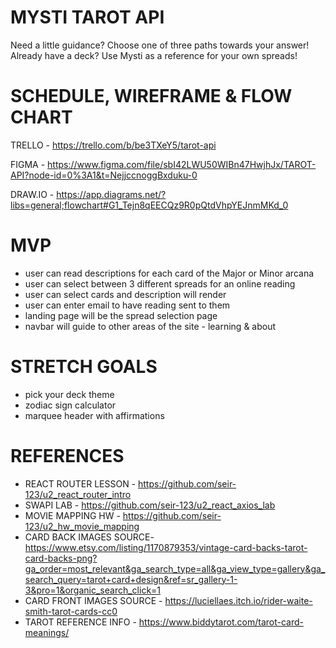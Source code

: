 # MYSTI TAROT API
Need a little guidance? Choose one of three paths towards your answer!
Already have a deck? Use Mysti as a reference for your own spreads!


# SCHEDULE, WIREFRAME & FLOW CHART

TRELLO - https://trello.com/b/be3TXeY5/tarot-api

FIGMA - https://www.figma.com/file/sbI42LWU50WIBn47HwjhJx/TAROT-API?node-id=0%3A1&t=NejjccnoggBxduku-0

DRAW.IO - https://app.diagrams.net/?libs=general;flowchart#G1_Tejn8qEECQz9R0pQtdVhpYEJnmMKd_0


# MVP
- user can read descriptions for each card of the Major or Minor arcana
- user can select between 3 different spreads for an online reading
- user can select cards and description will render 
- user can enter email to have reading sent to them
- landing page will be the spread selection page
- navbar will guide to other areas of the site - learning & about


# STRETCH GOALS
- pick your deck theme
- zodiac sign calculator
- marquee header with affirmations 


# REFERENCES
- REACT ROUTER LESSON - https://github.com/seir-123/u2_react_router_intro
- SWAPI LAB - https://github.com/seir-123/u2_react_axios_lab
- MOVIE MAPPING HW - https://github.com/seir-123/u2_hw_movie_mapping
- CARD BACK IMAGES SOURCE- https://www.etsy.com/listing/1170879353/vintage-card-backs-tarot-card-backs-png?ga_order=most_relevant&ga_search_type=all&ga_view_type=gallery&ga_search_query=tarot+card+design&ref=sr_gallery-1-3&pro=1&organic_search_click=1
- CARD FRONT IMAGES SOURCE - https://luciellaes.itch.io/rider-waite-smith-tarot-cards-cc0
- TAROT REFERENCE INFO - https://www.biddytarot.com/tarot-card-meanings/




